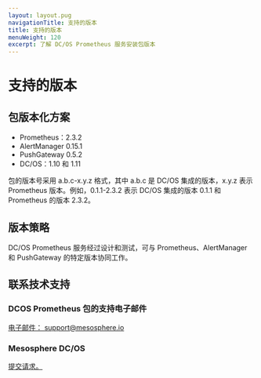 ```yaml
---
layout: layout.pug
navigationTitle: 支持的版本
title: 支持的版本
menuWeight: 120
excerpt: 了解 DC/OS Prometheus 服务安装包版本
---
```


# 支持的版本

## 包版本化方案

- Prometheus：2.3.2
- AlertManager 0.15.1
- PushGateway 0.5.2
- DC/OS：1.10 和 1.11

包的版本号采用 a.b.c-x.y.z 格式，其中 a.b.c 是 DC/OS 集成的版本，x.y.z 表示 Prometheus 版本。例如，0.1.1-2.3.2 表示 DC/OS 集成的版本 0.1.1 和 Prometheus 的版本 2.3.2。

## 版本策略

DC/OS Prometheus 服务经过设计和测试，可与 Prometheus、AlertManager 和 PushGateway 的特定版本协同工作。

## 联系技术支持

### DCOS Prometheus 包的支持电子邮件

[电子邮件： support@mesosphere.io](mailto：support@mesosphere.io)

### Mesosphere DC/OS

[提交请求。](https://support.mesosphere.com/hc/en-us/requests/new)
